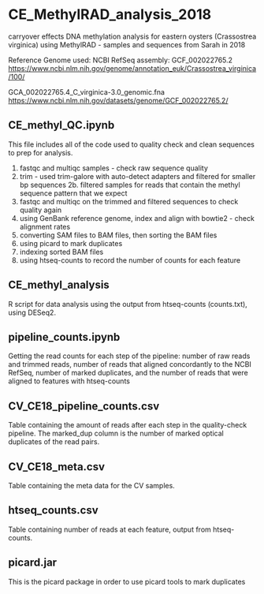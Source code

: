 # CE_MethylRAD_analysis_2018
carryover effects DNA methylation analysis for eastern oysters (Crassostrea virginica) using MethylRAD - samples and sequences from Sarah in 2018

Reference Genome used: 
NCBI RefSeq assembly: GCF_002022765.2 https://www.ncbi.nlm.nih.gov/genome/annotation_euk/Crassostrea_virginica/100/

GCA_002022765.4_C_virginica-3.0_genomic.fna https://www.ncbi.nlm.nih.gov/datasets/genome/GCF_002022765.2/

## CE_methyl_QC.ipynb
This file includes all of the code used to quality check and clean sequences to prep for analysis. 
1. fastqc and multiqc samples - check raw sequence quality
2. trim - used trim-galore with auto-detect adapters and filtered for smaller bp sequences
2b. filtered samples for reads that contain the methyl sequence pattern that we expect
3. fastqc and multiqc on the trimmed and filtered sequences to check quality again
4. using GenBank reference genome, index and align with bowtie2 - check alignment rates
5. converting SAM files to BAM files, then sorting the BAM files
6. using picard to mark duplicates
7. indexing sorted BAM files
8. using htseq-counts to record the number of counts for each feature 

## CE_methyl_analysis
R script for data analysis using the output from htseq-counts (counts.txt), using DESeq2.

## pipeline_counts.ipynb
Getting the read counts for each step of the pipeline: number of raw reads and trimmed reads, number of reads that aligned concordantly to the NCBI RefSeq, number of marked duplicates, and the number of reads that were aligned to features with htseq-counts

## CV_CE18_pipeline_counts.csv
Table containing the amount of reads after each step in the quality-check pipeline. The marked_dup column is the number of marked optical duplicates of the read pairs. 

## CV_CE18_meta.csv
Table containing the meta data for the CV samples.

## htseq_counts.csv
Table containing number of reads at each feature, output from htseq-counts.

## picard.jar
This is the picard package in order to use picard tools to mark duplicates




